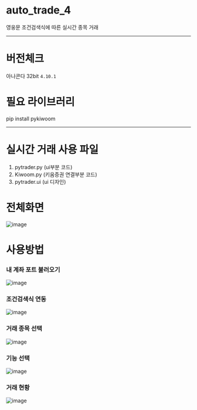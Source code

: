 # auto_trade_4
영웅문 조건검색식에 따른 실시간 종목 거래


______________________
# 버전체크
아나콘다 32bit `4.10.1`

# 필요 라이브러리
pip install pykiwoom
____________________


# 실시간 거래 사용 파일
1. pytrader.py (ui부분 코드)
2. Kiwoom.py (키움증권 연결부분 코드)
3. pytrader.ui (ui 디자인)


# 전체화면

![image](https://github.com/sungju1572/auto_trade_4/assets/70958560/b14dc88f-59d9-436d-b318-329e76651ea9)


# 사용방법

### 내 계좌 포트 불러오기

![image](https://github.com/sungju1572/auto_trade_4/assets/70958560/ede5ad8a-f0c9-4f02-81f9-b040da8df1a7)


### 조건검색식 연동

![image](https://github.com/sungju1572/auto_trade_4/assets/70958560/1c0d2a45-8a0c-486a-b3f3-3e4c2543e551)

### 거래 종목 선택

![image](https://github.com/sungju1572/auto_trade_4/assets/70958560/926011cf-a1b4-4bb9-8858-c81449fa423e)

### 기능 선택

![image](https://github.com/sungju1572/auto_trade_4/assets/70958560/2e0c9091-1e12-4c50-a297-7ddc4e5941f2)

### 거래 현황

![image](https://github.com/sungju1572/auto_trade_4/assets/70958560/33e17710-6d65-4601-b31f-927db47668a9)



